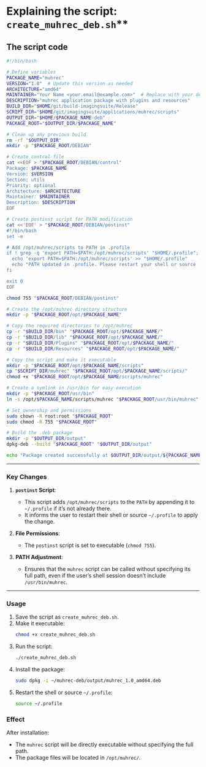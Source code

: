 # Explaining the script: `create_muhrec_deb.sh`**

## The script code
```bash
#!/bin/bash

# Define variables
PACKAGE_NAME="muhrec"
VERSION="1.0"  # Update this version as needed
ARCHITECTURE="amd64"
MAINTAINER="Your Name <your.email@example.com>"  # Replace with your details
DESCRIPTION="muhrec application package with plugins and resources"
BUILD_DIR="$HOME/git/build-imagingsuite/Release"
SCRIPT_DIR="$HOME/git/imagingsuite/applications/muhrec/scripts"
OUTPUT_DIR="$HOME/$PACKAGE_NAME-deb"
PACKAGE_ROOT="$OUTPUT_DIR/$PACKAGE_NAME"

# Clean up any previous build
rm -rf "$OUTPUT_DIR"
mkdir -p "$PACKAGE_ROOT/DEBIAN"

# Create control file
cat <<EOF > "$PACKAGE_ROOT/DEBIAN/control"
Package: $PACKAGE_NAME
Version: $VERSION
Section: utils
Priority: optional
Architecture: $ARCHITECTURE
Maintainer: $MAINTAINER
Description: $DESCRIPTION
EOF

# Create postinst script for PATH modification
cat <<'EOF' > "$PACKAGE_ROOT/DEBIAN/postinst"
#!/bin/bash
set -e

# Add /opt/muhrec/scripts to PATH in .profile
if ! grep -q 'export PATH=$PATH:/opt/muhrec/scripts' "$HOME/.profile"; then
  echo 'export PATH=$PATH:/opt/muhrec/scripts' >> "$HOME/.profile"
  echo "PATH updated in .profile. Please restart your shell or source .profile to apply changes."
fi

exit 0
EOF

chmod 755 "$PACKAGE_ROOT/DEBIAN/postinst"

# Create the /opt/muhrec directory structure
mkdir -p "$PACKAGE_ROOT/opt/$PACKAGE_NAME"

# Copy the required directories to /opt/muhrec
cp -r "$BUILD_DIR/bin" "$PACKAGE_ROOT/opt/$PACKAGE_NAME/"
cp -r "$BUILD_DIR/lib" "$PACKAGE_ROOT/opt/$PACKAGE_NAME/"
cp -r "$BUILD_DIR/Plugins" "$PACKAGE_ROOT/opt/$PACKAGE_NAME/"
cp -r "$BUILD_DIR/Resources" "$PACKAGE_ROOT/opt/$PACKAGE_NAME/"

# Copy the script and make it executable
mkdir -p "$PACKAGE_ROOT/opt/$PACKAGE_NAME/scripts"
cp "$SCRIPT_DIR/muhrec" "$PACKAGE_ROOT/opt/$PACKAGE_NAME/scripts/"
chmod +x "$PACKAGE_ROOT/opt/$PACKAGE_NAME/scripts/muhrec"

# Create a symlink in /usr/bin for easy execution
mkdir -p "$PACKAGE_ROOT/usr/bin"
ln -s /opt/$PACKAGE_NAME/scripts/muhrec "$PACKAGE_ROOT/usr/bin/muhrec"

# Set ownership and permissions
sudo chown -R root:root "$PACKAGE_ROOT"
sudo chmod -R 755 "$PACKAGE_ROOT"

# Build the .deb package
mkdir -p "$OUTPUT_DIR/output"
dpkg-deb --build "$PACKAGE_ROOT" "$OUTPUT_DIR/output"

echo "Package created successfully at $OUTPUT_DIR/output/${PACKAGE_NAME}_${VERSION}_${ARCHITECTURE}.deb"
```

---

### **Key Changes**
1. **`postinst` Script**:
   - This script adds `/opt/muhrec/scripts` to the `PATH` by appending it to `~/.profile` if it’s not already there.
   - It informs the user to restart their shell or source `~/.profile` to apply the change.

2. **File Permissions**:
   - The `postinst` script is set to executable (`chmod 755`).

3. **PATH Adjustment**:
   - Ensures that the `muhrec` script can be called without specifying its full path, even if the user’s shell session doesn’t include `/usr/bin/muhrec`.

---

### **Usage**
1. Save the script as `create_muhrec_deb.sh`.
2. Make it executable:
   ```bash
   chmod +x create_muhrec_deb.sh
   ```
3. Run the script:
   ```bash
   ./create_muhrec_deb.sh
   ```
4. Install the package:
   ```bash
   sudo dpkg -i ~/muhrec-deb/output/muhrec_1.0_amd64.deb
   ```
5. Restart the shell or source `~/.profile`:
   ```bash
   source ~/.profile
   ```

### **Effect**
After installation:
- The `muhrec` script will be directly executable without specifying the full path.
- The package files will be located in `/opt/muhrec/`.

